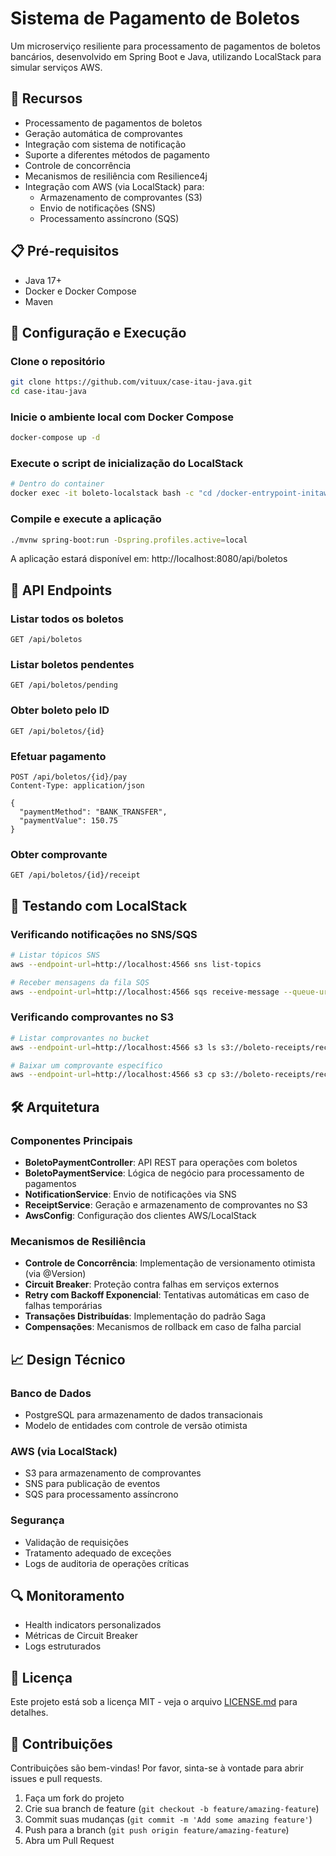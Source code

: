 # Sistema de Pagamento de Boletos

Um microserviço resiliente para processamento de pagamentos de boletos bancários, desenvolvido em Spring Boot e Java, utilizando LocalStack para simular serviços AWS.

## 🚀 Recursos

- Processamento de pagamentos de boletos
- Geração automática de comprovantes
- Integração com sistema de notificação
- Suporte a diferentes métodos de pagamento
- Controle de concorrência
- Mecanismos de resiliência com Resilience4j
- Integração com AWS (via LocalStack) para:
  - Armazenamento de comprovantes (S3)
  - Envio de notificações (SNS)
  - Processamento assíncrono (SQS)

## 📋 Pré-requisitos

- Java 17+
- Docker e Docker Compose
- Maven

## 🔧 Configuração e Execução

### Clone o repositório

```bash
git clone https://github.com/vituux/case-itau-java.git
cd case-itau-java
```

### Inicie o ambiente local com Docker Compose

```bash
docker-compose up -d
```

### Execute o script de inicialização do LocalStack

```bash
# Dentro do container
docker exec -it boleto-localstack bash -c "cd /docker-entrypoint-initaws.d && sh init-localstack.sh"
```

### Compile e execute a aplicação

```bash
./mvnw spring-boot:run -Dspring.profiles.active=local
```

A aplicação estará disponível em: http://localhost:8080/api/boletos

## 📌 API Endpoints

### Listar todos os boletos
```
GET /api/boletos
```

### Listar boletos pendentes
```
GET /api/boletos/pending
```

### Obter boleto pelo ID
```
GET /api/boletos/{id}
```

### Efetuar pagamento
```
POST /api/boletos/{id}/pay
Content-Type: application/json

{
  "paymentMethod": "BANK_TRANSFER",
  "paymentValue": 150.75
}
```

### Obter comprovante
```
GET /api/boletos/{id}/receipt
```

## 🧪 Testando com LocalStack

### Verificando notificações no SNS/SQS
```bash
# Listar tópicos SNS
aws --endpoint-url=http://localhost:4566 sns list-topics

# Receber mensagens da fila SQS
aws --endpoint-url=http://localhost:4566 sqs receive-message --queue-url http://localhost:4566/000000000000/boleto-payment-queue
```

### Verificando comprovantes no S3
```bash
# Listar comprovantes no bucket
aws --endpoint-url=http://localhost:4566 s3 ls s3://boleto-receipts/receipts/

# Baixar um comprovante específico
aws --endpoint-url=http://localhost:4566 s3 cp s3://boleto-receipts/receipts/{id}/{receipt-id}.txt comprovante.txt
```

## 🛠️ Arquitetura

### Componentes Principais

- **BoletoPaymentController**: API REST para operações com boletos
- **BoletoPaymentService**: Lógica de negócio para processamento de pagamentos
- **NotificationService**: Envio de notificações via SNS
- **ReceiptService**: Geração e armazenamento de comprovantes no S3
- **AwsConfig**: Configuração dos clientes AWS/LocalStack

### Mecanismos de Resiliência

- **Controle de Concorrência**: Implementação de versionamento otimista (via @Version)
- **Circuit Breaker**: Proteção contra falhas em serviços externos
- **Retry com Backoff Exponencial**: Tentativas automáticas em caso de falhas temporárias
- **Transações Distribuídas**: Implementação do padrão Saga
- **Compensações**: Mecanismos de rollback em caso de falha parcial

## 📈 Design Técnico

### Banco de Dados
- PostgreSQL para armazenamento de dados transacionais
- Modelo de entidades com controle de versão otimista

### AWS (via LocalStack)
- S3 para armazenamento de comprovantes
- SNS para publicação de eventos
- SQS para processamento assíncrono

### Segurança
- Validação de requisições
- Tratamento adequado de exceções
- Logs de auditoria de operações críticas

## 🔍 Monitoramento
- Health indicators personalizados
- Métricas de Circuit Breaker
- Logs estruturados

## 📝 Licença

Este projeto está sob a licença MIT - veja o arquivo [LICENSE.md](LICENSE.md) para detalhes.

## 🤝 Contribuições

Contribuições são bem-vindas! Por favor, sinta-se à vontade para abrir issues e pull requests.

1. Faça um fork do projeto
2. Crie sua branch de feature (`git checkout -b feature/amazing-feature`)
3. Commit suas mudanças (`git commit -m 'Add some amazing feature'`)
4. Push para a branch (`git push origin feature/amazing-feature`)
5. Abra um Pull Request
